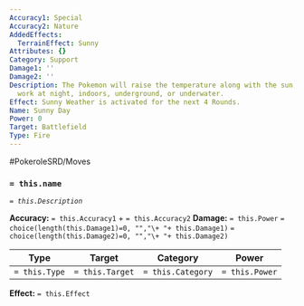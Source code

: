 ```yaml
---
Accuracy1: Special
Accuracy2: Nature
AddedEffects:
  TerrainEffect: Sunny
Attributes: {}
Category: Support
Damage1: ''
Damage2: ''
Description: The Pokemon will raise the temperature along with the sun, it doesn't
  work at night, indoors, underground, or underwater.
Effect: Sunny Weather is activated for the next 4 Rounds.
Name: Sunny Day
Power: 0
Target: Battlefield
Type: Fire
---
```


#PokeroleSRD/Moves

### `= this.name` 
*`= this.Description`*

**Accuracy:** `= this.Accuracy1` + `= this.Accuracy2`
**Damage:** `= this.Power` `= choice(length(this.Damage1)=0, "","\+ "+ this.Damage1)` `= choice(length(this.Damage2)=0, "","\+ "+ this.Damage2)`

| Type          | Target          | Category          | Power          |
| ------------- | --------------- | ----------------  | -------------- |
| `= this.Type` | `= this.Target` | `= this.Category` | `= this.Power` | 

**Effect:** `= this.Effect`